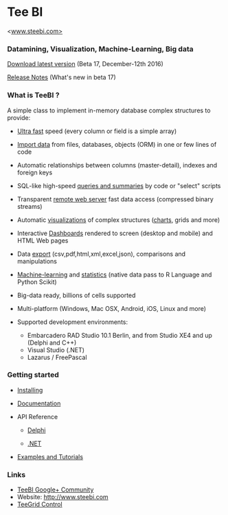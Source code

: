 # Tee BI
<www.steebi.com>

### Datamining, Visualization, Machine-Learning, Big data

[Download latest version](http://www.steebi.com/files/code/beta/vcl_fmx/) (Beta 17, December-12th 2016)

[Release Notes](https://github.com/Steema/BI/blob/master/docs/releasenotes.md) (What's new in beta 17)

 
### What is TeeBI ?

A simple class to implement in-memory database complex structures to provide:

- [Ultra fast](https://github.com/Steema/BI/tree/master/demos/delphi/vcl/Speed) speed (every column or field is a simple array)

- [Import data](https://github.com/Steema/BI/wiki/importing) from files, databases, objects (ORM) in one or few lines of code

- Automatic relationships between columns (master-detail), indexes and foreign keys

- SQL-like high-speed [queries and summaries](https://github.com/Steema/BI/wiki/queries) by code or "select" scripts

- Transparent [remote web server](https://rawgit.com/Steema/BI/master/demos/online/remote_web/index.htm) fast data access (compressed binary streams)

- Automatic [visualizations](https://github.com/Steema/BI/wiki/visualization) of complex structures ([charts](https://github.com/Steema/BI/wiki/bichart), grids and more)

- Interactive [Dashboards](https://raw.github.com/Steema/BI/master/docs/img/TeeBI_Dashboard_VCL.png) rendered to screen (desktop and mobile) and HTML Web pages

- Data [export](https://github.com/Steema/BI/wiki/exporting) (csv,pdf,html,xml,excel,json), comparisons and manipulations

- [Machine-learning](https://github.com/Steema/BI/wiki/machine-learning) and [statistics](https://github.com/Steema/BI/wiki/statistics) (native data pass to R Language and Python Scikit)

- Big-data ready, billions of cells supported

- Multi-platform (Windows, Mac OSX, Android, iOS, Linux and more)

- Supported development environments: 

  *  Embarcadero RAD Studio 10.1 Berlin, and from Studio XE4 and up (Delphi and C++)
  *  Visual Studio (.NET)
  *  Lazarus / FreePascal
  
### Getting started

- [Installing](https://github.com/Steema/BI/wiki/Installing-TeeBI)

- [Documentation](https://github.com/Steema/BI/wiki)

- API Reference

  * [Delphi](http://docs.steebi.com/vclfmx/docs/Docs/API_Reference/Doc/Html/)

  * [.NET](http://docs.steebi.com/net/html/d16a15ad-6013-5ff2-4c70-3d6ff966e7b7.htm)

- [Examples and Tutorials](https://github.com/Steema/BI/tree/master/demos)

### Links

- [TeeBI Google+ Community](https://plus.google.com/u/0/communities/117324086536146457211)
- Website: <http://www.steebi.com>
- [TeeGrid Control](https://github.com/Steema/TeeGrid)
